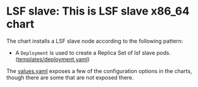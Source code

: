 # LSF slave: This is LSF slave x86_64 chart

The chart installs a LSF slave node according to the following
pattern:

- A `Deployment` is used to create a Replica Set of lsf slave pods.
  ([templates/deployment.yaml](templates/deployment.yaml))

The [values.yaml](values.yaml) exposes a few of the configuration options in the
charts, though there are some that are not exposed there.